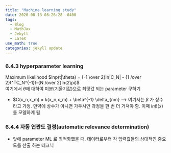```yaml
---
title: "Machine learning study"
date: 2020-08-13 08:26:28 -0400
tags:
  - Blog
  - MathJax
  - Jekyll
  - LaTeX
use_math: true
categories: jekyll update
---
```


### 6.4.3 hyperparameter learning

Maximum likelihood
$lnp(t|\theta) = {-1 \over 2}ln|C_N| - {1 /over 2}t^TC_N^{-1}t-{N /over 2}ln(2\pi)$  
여기에서 $\theta$에 대하여 미분(기울기값)으로 최댓값 되는 parameter 구하기

* $C(x_n,x_m) = k(x_n,x_m) + \beta^{-1} \delta_{nm}
--> 여기서는 $\beta$ 가 상수라고 가정. 만약에 상수가 아니면 가우시안 과정을 한 번 더 거쳐야 함. 이때 $ln\beta(x)$를 모델하게 됨


### 6.4.4 자동 연관도 결정(automatic relevance determination)
- 앞에 parameter ML 로 최적화했을 때, 데이터로부터 각 입력값들의 상대적인 중요도를 산출 하는 테크닉

